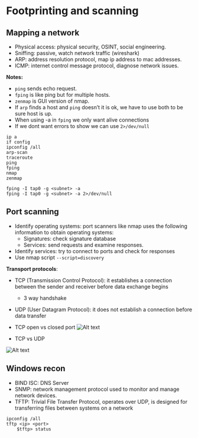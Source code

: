 # Footprinting and scanning

## Mapping a network

- Physical access: physical security, OSINT, social engineering.
- Sniffing: passive, watch network traffic (wireshark)
- ARP: address resolution protocol, map ip address to mac addresses.
- ICMP: internet control message protocol, diagnose network issues.

**Notes:**
- `ping` sends echo request.
- `fping` is like ping but for multiple hosts.
- `zenmap` is GUI version of nmap.
- If `arp` finds a host and `ping` doesn’t it is ok, we have to use both to be sure host is up.
- When using -a in `fping` we only want alive connections
- If we dont want errors to show we can use `2>/dev/null`

```
ip a
if config
ipconfig /all
arp-scan
traceroute
ping
fping
nmap
zenmap
````
```
fping -I tap0 -g <subnet> -a 
fping -I tap0 -g <subnet> -a 2>/dev/null 
````

## Port scanning

- Identify operating systems: port scanners like nmap uses the following information to obtain operating systems:
    - Signatures: check signature database
    - Services: send requests and examine responses.
- Identify services: try to connect to ports and check for responses
- Use nmap script `--script=discovery`

**Transport protocols**:
- TCP (Transmission Control Protocol): it establishes a connection between the sender and receiver before data exchange begins 
    - 3 way handshake
- UDP (User Datagram Protocol):  it does not establish a connection before data transfer

- TCP open vs closed port
![Alt text](image-1.png)

- TCP vs UDP

![Alt text](image-2.png)

## Windows recon

- BIND ISC: DNS Server
- SNMP: network management protocol used to monitor and manage network devices.
- TFTP:  Trivial File Transfer Protocol, operates over UDP, is designed for transferring files between systems on a network

```
ipconfig /all
tftp <ip> <port>
    $tftp> status
```
